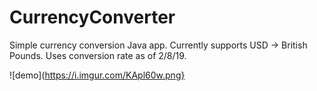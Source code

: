 # CurrencyConverter
Simple currency conversion Java app. Currently supports USD -> British Pounds. Uses conversion rate as of 2/8/19.


![demo](https://i.imgur.com/KApl60w.png}
